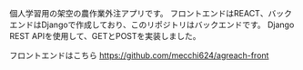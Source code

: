 個人学習用の架空の農作業外注アプリです。
フロントエンドはREACT、バックエンドはDjangoで作成しており、このリポジトリはバックエンドです。
Django REST APIを使用して、GETとPOSTを実装しました。

フロントエンドはこちら
https://github.com/mecchi624/agreach-front
